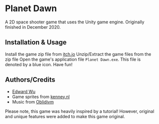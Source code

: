 # Planet Dawn
A 2D space shooter game that uses the Unity game engine. Originally finished in December 2020.

## Installation & Usage
Install the game zip file from [itch.io](https://jwed.itch.io/planet-dawn)
Unzip/Extract the game files from the zip file
Open the game's application file `Planet Dawn.exe`. This file is denoted by a blue icon.
Have fun!

## Authors/Credits
- [Edward Wu](https://github.com/edwu0029)
- Game sprites from [kenney.nl](https://www.kenney.nl/)
- Music from [Oblidivm](https://oblidivmmusic.blogspot.com/)

Please note, this game was heavily inspired by a tutorial! However, original and unique features were added to make this game original.
